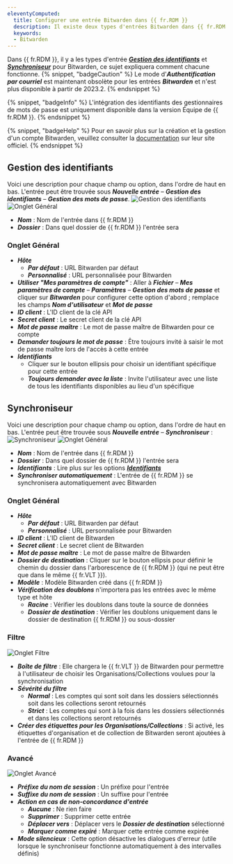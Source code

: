 ```yaml
---
eleventyComputed:
  title: Configurer une entrée Bitwarden dans {{ fr.RDM }}
  description: Il existe deux types d'entrées Bitwarden dans {{ fr.RDM }} ; ce sujet expliquera comment chacune fonctionne.
  keywords:
  - Bitwarden
---
```

Dans {{ fr.RDM }}, il y a les types d'entrée [***Gestion des identifiants***](#credential-management) et [***Synchroniseur***](#synchronizer) pour Bitwarden, ce sujet expliquera comment chacune fonctionne.
{% snippet, "badgeCaution" %}
Le mode d'***Authentification par courriel*** est maintenant obsolète pour les entrées ***Bitwarden*** et n'est plus disponible à partir de 2023.2.
{% endsnippet %}

{% snippet, "badgeInfo" %}
L'intégration des identifiants des gestionnaires de mots de passe est uniquement disponible dans la version Équipe de {{ fr.RDM }}.
{% endsnippet %}

{% snippet, "badgeHelp" %}
Pour en savoir plus sur la création et la gestion d'un compte Bitwarden, veuillez consulter la [documentation](https://bitwarden.com/help/) sur leur site officiel.
{% endsnippet %}

## Gestion des identifiants
Voici une description pour chaque champ ou option, dans l'ordre de haut en bas. L'entrée peut être trouvée sous ***Nouvelle entrée*** – ***Gestion des identifiants*** – ***Gestion des mots de passe***.
![Gestion des identifiants](https://cdnweb.devolutions.net/docs/docs_en_kb_KB0066.png)
![Onglet Général](https://cdnweb.devolutions.net/docs/docs_en_kb_KB0067.png)
* ***Nom*** : Nom de l'entrée dans {{ fr.RDM }}
* ***Dossier*** : Dans quel dossier de {{ fr.RDM }} l'entrée sera

### Onglet Général
* ***Hôte***
    * ***Par défaut*** : URL Bitwarden par défaut
    * ***Personnalisé*** : URL personnalisée pour Bitwarden
* ***Utiliser "Mes paramètres de compte"*** : Aller à ***Fichier*** – ***Mes paramètres de compte*** – ***Paramètres*** – ***Gestion des mots de passe*** et cliquer sur ***Bitwarden*** pour configurer cette option d'abord ; remplace les champs ***Nom d'utilisateur*** et ***Mot de passe***
* ***ID client*** : L'ID client de la clé API
* ***Secret client*** : Le secret client de la clé API
* ***Mot de passe maître*** : Le mot de passe maître de Bitwarden pour ce compte
* ***Demander toujours le mot de passe*** : Être toujours invité à saisir le mot de passe maître lors de l'accès à cette entrée
* ***Identifiants***
    * Cliquer sur le bouton ellipsis pour choisir un identifiant spécifique pour cette entrée
    * ***Toujours demander avec la liste*** : Invite l'utilisateur avec une liste de tous les identifiants disponibles au lieu d'un spécifique

## Synchroniseur
Voici une description pour chaque champ ou option, dans l'ordre de haut en bas. L'entrée peut être trouvée sous ***Nouvelle entrée*** – ***Synchroniseur*** :
![Synchroniseur](https://cdnweb.devolutions.net/docs/docs_en_kb_KB0068.png)
![Onglet Général](https://cdnweb.devolutions.net/docs/docs_en_kb_KB0069.png)
* ***Nom*** : Nom de l'entrée dans {{ fr.RDM }}
* ***Dossier*** : Dans quel dossier de {{ fr.RDM }} l'entrée sera
* ***Identifiants*** : Lire plus sur les options [***Identifiants***](/rdm/windows/commands/edit/entries/entry-credentials-options/)
* ***Synchroniser automatiquement*** : L'entrée de {{ fr.RDM }} se synchronisera automatiquement avec Bitwarden

### Onglet Général
* ***Hôte***
    * ***Par défaut*** : URL Bitwarden par défaut
    * ***Personnalisé*** : URL personnalisée pour Bitwarden
* ***ID client*** : L'ID client de Bitwarden
* ***Secret client*** : Le secret client de Bitwarden
* ***Mot de passe maître*** : Le mot de passe maître de Bitwarden
* ***Dossier de destination*** : Cliquer sur le bouton ellipsis pour définir le chemin du dossier dans l'arborescence de {{ fr.RDM }} (qui ne peut être que dans le même {{ fr.VLT }}).
* ***Modèle*** : Modèle Bitwarden créé dans {{ fr.RDM }}
* ***Vérification des doublons*** n'importera pas les entrées avec le même type et hôte
    * ***Racine*** : Vérifier les doublons dans toute la source de données
    * ***Dossier de destination*** : Vérifier les doublons uniquement dans le dossier de destination {{ fr.RDM }} ou sous-dossier

### Filtre
![Onglet Filtre](https://cdnweb.devolutions.net/docs/docs_en_kb_KB0070.png)
* ***Boîte de filtre*** : Elle chargera le {{ fr.VLT }} de Bitwarden pour permettre à l'utilisateur de choisir les Organisations/Collections voulues pour la synchronisation
* ***Sévérité du filtre***
    * ***Normal*** : Les comptes qui sont soit dans les dossiers sélectionnés soit dans les collections seront retournés
    * ***Strict*** : Les comptes qui sont à la fois dans les dossiers sélectionnés et dans les collections seront retournés
* ***Créer des étiquettes pour les Organisations/Collections*** : Si activé, les étiquettes d'organisation et de collection de Bitwarden seront ajoutées à l'entrée de {{ fr.RDM }}

### Avancé
![Onglet Avancé](https://cdnweb.devolutions.net/docs/docs_en_kb_KB0071.png)
* ***Préfixe du nom de session*** : Un préfixe pour l'entrée
* ***Suffixe du nom de session*** : Un suffixe pour l'entrée
* ***Action en cas de non-concordance d'entrée***
    * ***Aucune*** : Ne rien faire
    * ***Supprimer*** : Supprimer cette entrée
    * ***Déplacer vers*** : Déplacer vers le ***Dossier de destination*** sélectionné
    * ***Marquer comme expiré*** : Marquer cette entrée comme expirée
* ***Mode silencieux*** : Cette option désactive les dialogues d'erreur (utile lorsque le synchroniseur fonctionne automatiquement à des intervalles définis)
